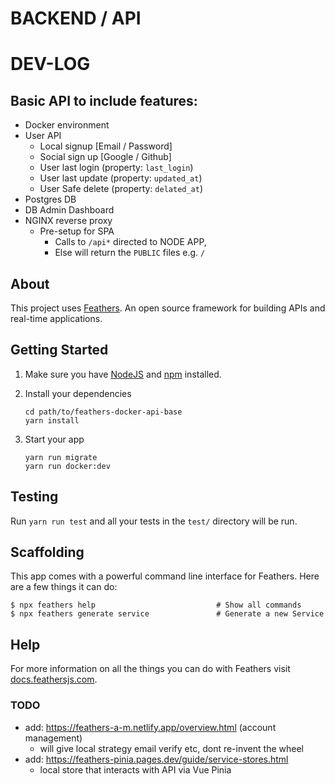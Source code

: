 # BACKEND / API
# DEV-LOG

## Basic API to include features:
- Docker environment
- User API
    - Local signup [Email / Password]
    - Social sign up [Google / Github]
    - User last login (property: `last_login`)
    - User last update (property: `updated_at`)
    - User Safe delete (property: `delated_at`)
- Postgres DB  
- DB Admin Dashboard
- NGINX reverse proxy
    - Pre-setup for SPA
        - Calls to `/api*` directed to NODE APP, 
        - Else will return the `PUBLIC` files  e.g. `/`

## About

This project uses [Feathers](http://feathersjs.com). An open source framework for building APIs and real-time applications.

## Getting Started

1. Make sure you have [NodeJS](https://nodejs.org/) and [npm](https://www.npmjs.com/) installed.
2. Install your dependencies

    ```
    cd path/to/feathers-docker-api-base
    yarn install
    ```

3. Start your app

    ```
    yarn run migrate
    yarn run docker:dev
    ```

## Testing

Run `yarn run test` and all your tests in the `test/` directory will be run.

## Scaffolding

This app comes with a powerful command line interface for Feathers. Here are a few things it can do:

```
$ npx feathers help                           # Show all commands
$ npx feathers generate service               # Generate a new Service
```

## Help

For more information on all the things you can do with Feathers visit [docs.feathersjs.com](http://docs.feathersjs.com).

### TODO
- add: https://feathers-a-m.netlify.app/overview.html  (account management)
   - will give local strategy email verify etc, dont re-invent the wheel
- add: https://feathers-pinia.pages.dev/guide/service-stores.html
   - local store that interacts with API via Vue Pinia

